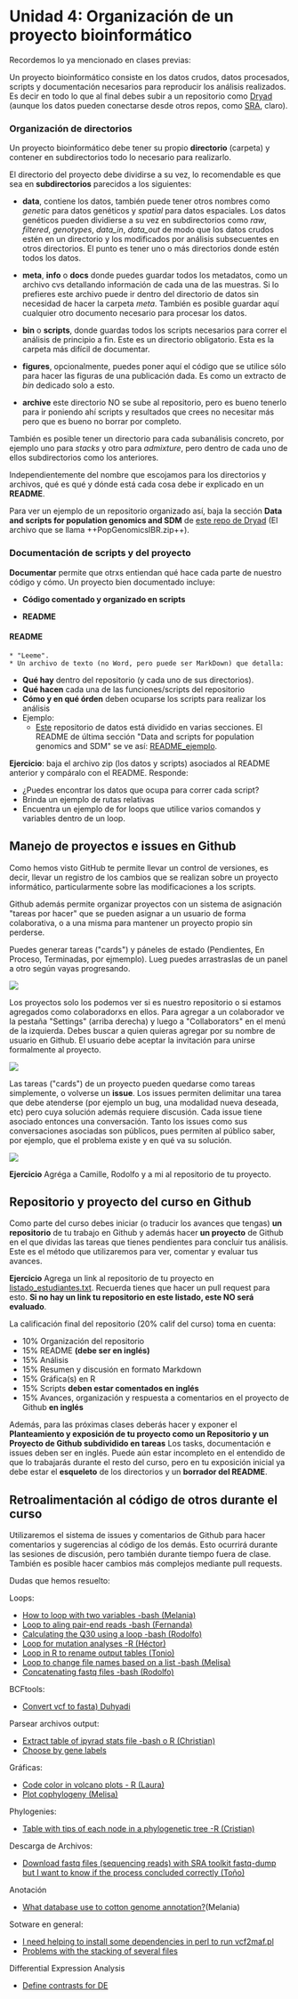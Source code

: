 # Unidad 4: Organización de un proyecto bioinformático

Recordemos lo ya mencionado en clases previas:

Un proyecto bioinformático consiste en los datos crudos, datos procesados, scripts y documentación  necesarios para reproducir los análisis realizados. Es decir en todo lo que al final debes subir a un repositorio como [Dryad](https://www.datadryad.org/pages/organization) (aunque los datos pueden conectarse desde otros repos, como [SRA](https://www.ncbi.nlm.nih.gov/sra), claro). 

### Organización de directorios 

Un proyecto bioinformático debe tener su propio **directorio** (carpeta) y contener en subdirectorios todo lo necesario para realizarlo.

El directorio del proyecto debe dividirse a su vez, lo recomendable es que sea en **subdirectorios** parecidos a los siguientes:

* **data**, contiene los datos, también puede tener otros nombres como *genetic* para datos genéticos y *spatial* para datos espaciales. Los datos genéticos pueden dividierse a su vez en subdirectorios como *raw*, *filtered*, *genotypes*, *data_in*, *data_out* de modo que los datos crudos estén en un directorio y los modificados por análisis subsecuentes en otros directorios. El punto es tener uno o más directorios donde estén todos los datos.  

* **meta**, **info** o **docs** donde puedes guardar todos los metadatos, como un archivo cvs detallando información de cada una de las muestras. Si lo prefieres este archivo puede ir dentro del directorio de datos sin necesidad de hacer la carpeta *meta*. También es posible guardar aquí cualquier otro documento necesario para procesar los datos.
  		
* **bin** o **scripts**, donde guardas todos los scripts necesarios para correr el análisis de principio a fin. Este es un directorio obligatorio. Esta es la carpeta más difícil de documentar.

* **figures**, opcionalmente, puedes poner aquí el código que se utilice sólo para hacer las figuras de una publicación dada. Es como un extracto de *bin* dedicado solo a esto.

* **archive** este directorio NO se sube al repositorio, pero es bueno tenerlo para ir poniendo ahí scripts y resultados que crees no necesitar más pero que es bueno no borrar por completo.

También es posible tener un directorio para cada subanálisis concreto, por ejemplo uno para *stacks* y otro para *admixture*, pero dentro de cada uno de ellos subdirectorios como los anteriores. 

Independientemente del nombre que escojamos para los directorios y archivos, qué es qué y dónde está cada cosa debe ir explicado en un **README**.

Para ver un ejemplo de un repositorio organizado así, baja la sección **Data and scripts for population genomics and SDM** de [este repo de Dryad](https://www.datadryad.org/resource/doi:10.5061/dryad.f7248) (El archivo que se llama ++PopGenomicsIBR.zip++).


### Documentación de scripts y del proyecto

**Documentar** permite que otrxs entiendan qué hace cada parte de nuestro código y cómo. Un proyecto bien documentado incluye:

* **Código comentado y organizado en scripts** 

* **README** 


#### README
	* "Leeme".
	* Un archivo de texto (no Word, pero puede ser MarkDown) que detalla:
   * **Qué hay** dentro del repositorio (y cada uno de sus directorios).
   * **Qué hacen** cada una de las funciones/scripts del repositorio
   * **Cómo y en qué órden** deben ocuparse los scripts para realizar los análisis
* Ejemplo:
    * [Este](https://datadryad.org/resource/doi:10.5061/dryad.f7248) repositorio de datos está dividido en varias secciones. El README de última sección "Data and scripts for population genomics and SDM" se ve así: [README_ejemplo](README_ejemplo.md).

    
**Ejercicio**: baja el archivo zip (los datos y scripts) asociados al README anterior y compáralo con el README. Responde:

* ¿Puedes encontrar los datos que ocupa para correr cada script? 
* Brinda un ejemplo de rutas relativas
* Encuentra un ejemplo de for loops que utilice varios comandos y variables dentro de un loop.

    

## Manejo de proyectos e issues en Github

Como hemos visto GitHub te permite llevar un control de versiones, es decir, llevar un registro de los cambios que se realizan sobre un proyecto informático, particularmente sobre las modificaciones a los scripts.

Github además permite organizar proyectos con un sistema de asignación "tareas por hacer" que se pueden asignar a un usuario de forma colaborativa, o a una misma para mantener un proyecto propio sin perderse.

Puedes generar tareas ("cards") y páneles de estado (Pendientes, En Proceso, Terminadas, por ejmemplo). Lueg puedes arrastraslas de un panel a otro según vayas progresando.

![](github_projec.png)


Los proyectos solo los podemos ver si es nuestro repositorio o si estamos agregados como colaboradorxs en ellos. Para agregar a un colaborador ve la pestaña "Settings" (arriba derecha) y luego a "Collaborators" en el menú de la izquierda. Debes buscar a quien quieras agregar por su nombre de usuario en Github. El usuario debe aceptar la invitación para unirse formalmente al proyecto.

![](github_add_collaborator.png)

Las tareas ("cards") de un proyecto pueden quedarse como tareas simplemente, o volverse un **issue**. Los issues permiten delimitar una tarea que debe atenderse (por ejemplo un bug, una modalidad nueva deseada, etc) pero cuya solución además requiere discusión. Cada issue tiene asociado entonces una conversación. Tanto los issues como sus conversaciones asociadas son públicos, pues permiten al público saber, por ejemplo, que el problema existe y en qué va su solución.

![](github_issues.png)
  

**Ejercicio** Agréga a Camille, Rodolfo y a mi al repositorio de tu proyecto.



## Repositorio y proyecto del curso en Github

Como parte del curso debes iniciar (o traducir los avances que tengas) **un repositorio** de tu trabajo en Github y además hacer **un proyecto** de Github en el que dividas las tareas que tienes pendientes para concluir tus análisis. Este es el método que utilizaremos para ver, comentar y evaluar tus avances.

**Ejercicio** Agrega un link al repositorio de tu proyecto en [listado_estudiantes.txt](https://github.com/AliciaMstt/TallerBioinf/blob/master/Unidad1/listado_estudiantes.txt). Recuerda tienes que hacer un pull request para esto. **Si no hay un link tu repositorio en este listado, este NO será evaluado**.

La calificación final del repositorio (20% calif del curso) toma en cuenta:

* 10% Organización del repositorio
* 15% README **(debe ser en inglés)**
* 15% Análisis
* 15% Resumen y discusión en formato Markdown 
* 15% Gráfica(s) en R
* 15% Scripts **deben estar comentados en inglés**
* 15% Avances, organización y respuesta a comentarios en el proyecto de Github **en inglés**

Además, para las próximas clases deberás hacer y exponer el **Planteamiento y exposición de tu proyecto como un Repositorio y un Proyecto de Github subdividido en tareas** Los tasks, documentación e issues deben ser en inglés. Puede aún estar incompleto en el entendido de que lo trabajarás durante el resto del curso, pero en tu exposición inicial ya debe estar el **esqueleto** de los directorios y un **borrador del README**.

## Retroalimentación al código de otros durante el curso

Utilizaremos el sistema de issues y comentarios de Github para hacer comentarios y sugerencias al código de los demás. Esto ocurrirá durante las sesiones de discusión, pero también durante tiempo fuera de clase. También es posible hacer cambios más complejos mediante pull requests.

Dudas que hemos resuelto:

Loops:
* [How to loop with two variables -bash (Melania)](https://github.com/Melcatus/genomic_cotton/issues/4)
* [Loop to aling pair-end reads  -bash (Fernanda)](https://github.com/FernandaDiaz12/pediatric_astrocytoma/issues/2)
* [Calculating the Q30 using a loop -bash (Rodolfo)](https://github.com/necrosnake91/Lung_cancer_transcriptome/issues/7)
* [Loop for mutation analyses -R (Héctor)](https://github.com/Martinez-Gregorio-Hector/workflow_to_analysis_WES/issues/9)
* [Loop in R to rename output tables (Tonio)](https://github.com/tono2204/Mezcal_Yeast_Populations/issues/4)
* [Loop to change file names based on a list -bash (Melisa)](https://github.com/almamelisa/Euphoniinae-Subfamily/issues/2)
* [Concatenating fastq files -bash (Rodolfo)](https://github.com/necrosnake91/Lung_cancer_transcriptome/issues/9)

BCFtools:
* [Convert vcf to fasta) Duhyadi](https://github.com/Duhyadi/Deleterious-alleles-in-landraces-of-maize/issues/1)

Parsear archivos output:
* [Extract table of ipyrad stats file -bash o R (Christian)](https://github.com/cristoichkov/GBS_Bioinf_Process_Mamm/issues/17)
* [Choose by gene labels](https://github.com/FernandaDiaz12/pediatric_astrocytoma/issues/5) 

Gráficas:
* [Code color in volcano plots - R (Laura) ](https://github.com/LauraMCE/lncRNA_BC/issues/8)
* [Plot cophylogeny (Melisa)](https://github.com/almamelisa/Euphoniinae-Subfamily/issues/5)

Phylogenies:
* [Table with tips of each node in a phylogenetic tree -R (Cristian)](https://github.com/cristoichkov/GBS_Bioinf_Process_Mamm/issues/22)

Descarga de Archivos:
* [Download fastq files (sequencing reads) with SRA toolkit fastq-dump but I want to know if the process concluded correctly (Toño)](https://github.com/tono2204/Mezcal_Yeast_Populations/issues/5)

Anotación
* [What database use to cotton genome annotation?](https://github.com/Melcatus/genomic_cotton/issues/9)(Melania)


Sotware en general:
* [I need helping to install some dependencies in perl to run vcf2maf.pl](https://github.com/Martinez-Gregorio-Hector/workflow_to_analysis_WES/issues/10)
* [Problems with the stacking of several files](https://github.com/Martinez-Gregorio-Hector/workflow_to_analysis_WES/issues/11)


Differential Expression Analysis 
* [Define contrasts for DE](https://github.com/FernandaDiaz12/pediatric_astrocytoma/issues/6) 



